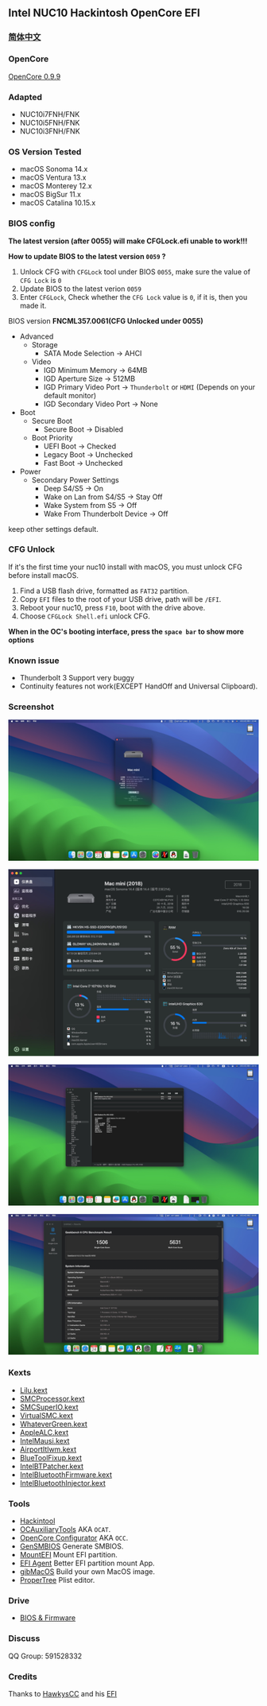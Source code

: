 
## Intel NUC10 Hackintosh OpenCore EFI

### [简体中文](README.zh_CN.md)

### OpenCore

[OpenCore 0.9.9](https://github.com/acidanthera/OpenCorePkg)


### Adapted

- NUC10i7FNH/FNK
- NUC10i5FNH/FNK
- NUC10i3FNH/FNK


### OS Version Tested

- macOS Sonoma 14.x 
- macOS Ventura 13.x
- macOS Monterey 12.x
- macOS BigSur 11.x
- macOS Catalina 10.15.x


### BIOS config

**The latest version (after 0055) will make CFGLock.efi unable to work!!!**

**How to update BIOS to the latest version `0059` ?** 
1. Unlock CFG with `CFGLock` tool under BIOS `0055`, make sure the value of `CFG Lock` is `0` 
2. Update BIOS to the latest verion `0059` 
3. Enter `CFGLock`, Check whether the `CFG Lock` value is `0`, if it is, then you made it. 


BIOS version **FNCML357.0061(CFG Unlocked under 0055)**

+ Advanced
  - Storage
    * SATA Mode Selection -> AHCI
  - Video
    * IGD Minimum Memory -> 64MB
    * IGD Aperture Size -> 512MB
    * IGD Primary Video Port -> `Thunderbolt` or `HDMI` (Depends on your default monitor)
    * IGD Secondary Video Port -> None
+ Boot 
  - Secure Boot
    * Secure Boot -> Disabled
  - Boot Priority
    * UEFI Boot -> Checked
    * Legacy Boot -> Unchecked
    * Fast Boot -> Unchecked
+ Power
  - Secondary Power Settings
    * Deep S4/S5 -> On
    * Wake on Lan from S4/S5 -> Stay Off
    * Wake System from S5 -> Off
    * Wake From Thunderbolt Device -> Off

keep other settings default.


### CFG Unlock

If it's the first time your nuc10 install with macOS, you must unlock CFG before install macOS.

1. Find a USB flash drive, formatted as `FAT32` partition.
2. Copy `EFI` files to the root of your USB drive, path will be `/EFI`.
3. Reboot your nuc10, press `F10`, boot with the drive above. 
4. Choose `CFGLock Shell.efi` unlock CFG. 

**When in the OC's booting interface, press the `space bar` to show more options**


### Known issue

- Thunderbolt 3 Support very buggy
- Continuity features not work(EXCEPT HandOff and Universal Clipboard).


### Screenshot

![macOS](Screenshot/about.jpg)

![Info](Screenshot/info.jpg)

![Thunderbolt3](Screenshot/thunderbolt3.jpg)

![Geekbench6](Screenshot/geekbench6.jpg)


### Kexts

- [Lilu.kext](https://github.com/acidanthera/Lilu)
- [SMCProcessor.kext](https://github.com/acidanthera/VirtualSMC)
- [SMCSuperIO.kext](https://github.com/acidanthera/VirtualSMC)
- [VirtualSMC.kext](https://github.com/acidanthera/VirtualSMC)
- [WhateverGreen.kext](https://github.com/acidanthera/WhateverGreen)
- [AppleALC.kext](https://github.com/acidanthera/AppleALC)
- [IntelMausi.kext](https://github.com/acidanthera/IntelMausi)
- [AirportItlwm.kext](https://github.com/OpenIntelWireless/itlwm)
- [BlueToolFixup.kext](https://github.com/acidanthera/BrcmPatchRAM)
- [IntelBTPatcher.kext](https://github.com/OpenIntelWireless/IntelBluetoothFirmware)
- [IntelBluetoothFirmware.kext](https://github.com/OpenIntelWireless/IntelBluetoothFirmware)
- [IntelBluetoothInjector.kext](https://github.com/OpenIntelWireless/IntelBluetoothFirmware)


### Tools

- [Hackintool](https://github.com/headkaze/Hackintool) 
- [OCAuxiliaryTools](https://github.com/ic005k/OCAuxiliaryTools) AKA `OCAT`.
- [OpenCore Configurator](https://mackie100projects.altervista.org/opencore-configurator/) AKA `OCC`.
- [GenSMBIOS](https://github.com/corpnewt/GenSMBIOS) Generate SMBIOS.
- [MountEFI](https://github.com/corpnewt/MountEFI) Mount EFI partition.
- [EFI Agent](https://github.com/headkaze/EFI-Agent) Better EFI partition mount App.
- [gibMacOS](https://github.com/corpnewt/gibMacOS) Build your own MacOS image.
- [ProperTree](https://github.com/corpnewt/ProperTree) Plist editor.


### Drive

- [BIOS & Firmware](https://www.asus.com.cn/supportonly/nuc10i7fnh/helpdesk_bios/) 


### Discuss

QQ Group: 591528332


### Credits

Thanks to [HawkysCC](https://github.com/HawkysCC) and his [EFI](https://github.com/HawkysCC/Hackintosh-NUC10i7)
